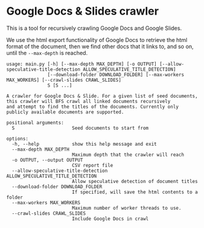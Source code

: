 # Google Docs & Slides crawler

This is a tool for recursively crawling Google Docs and Google Slides.

We use the html export functionality of Google Docs to retrieve the html format of the document,
then we find other docs that it links to, and so on, until the `--max-depth` is reached.


```
usage: main.py [-h] [--max-depth MAX_DEPTH] [-o OUTPUT] [--allow-speculative-title-detection ALLOW_SPECULATIVE_TITLE_DETECTION]
               [--download-folder DOWNLOAD_FOLDER] [--max-workers MAX_WORKERS] [--crawl-slides CRAWL_SLIDES]
               S [S ...]

A crawler for Google Docs & Slide. For a given list of seed documents, this crawler will BFS crawl all linked documents recursively
and attempt to find the titles of the documents. Currently only publicly available documents are supported.

positional arguments:
  S                     Seed documents to start from

options:
  -h, --help            show this help message and exit
  --max-depth MAX_DEPTH
                        Maximum depth that the crawler will reach
  -o OUTPUT, --output OUTPUT
                        CSV report file
  --allow-speculative-title-detection ALLOW_SPECULATIVE_TITLE_DETECTION
                        Allow speculative detection of document titles
  --download-folder DOWNLOAD_FOLDER
                        If specified, will save the html contents to a folder
  --max-workers MAX_WORKERS
                        Maximum number of worker threads to use.
  --crawl-slides CRAWL_SLIDES
                        Include Google Docs in crawl
```
